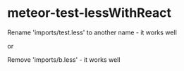 # meteor-test-lessWithReact

Rename 'imports/test.less' to another name - it works well

or

Remove 'imports/b.less' - it works well
